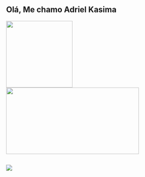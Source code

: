 ## Olá, Me chamo Adriel Kasima
 <div>
  <a href="https://github.com/adkasima">
  <img height="180em" src="https://github-readme-stats.vercel.app/api?username=adkasima&show_icons=true&theme=midnight-purple&include_all_commits=true&count_private=true"/>
  <img width="360em"height="180em" src="https://github-readme-stats.vercel.app/api/top-langs/?username=adkasima&layout=compact&langs_count=7&theme=midnight-purple"/>
</div>
 
  ##
 
<div>
   <a href="https://www.linkedin.com/in/adkasima" target="_blank"><img src="https://img.shields.io/badge/-LinkedIn-%230077B5?style=for-the-badge&logo=linkedin&logoColor=white"        target="_blank"></a> 
</div>
